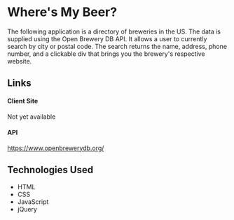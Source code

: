 # Where's My Beer?
The following application is a directory of breweries in the US. The data is supplied using the Open Brewery DB API. It allows a user to currently search by city or postal code. The search returns the name, address, phone number, and a clickable div that brings you the brewery's respective website.

## Links
#### Client Site
Not yet available

#### API
<https://www.openbrewerydb.org/>

## Technologies Used
- HTML
- CSS
- JavaScript
- jQuery